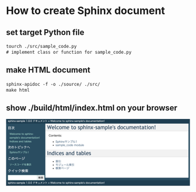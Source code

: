 # How to create Sphinx document

## set target Python file

```shell
tourch ./src/sample_code.py
# implement class or function for sample_code.py
```

## make HTML document

```shell
sphinx-apidoc -f -o ./source/ ./src/
make html
```

## show ./build/html/index.html on your browser

![index.html](index.png)